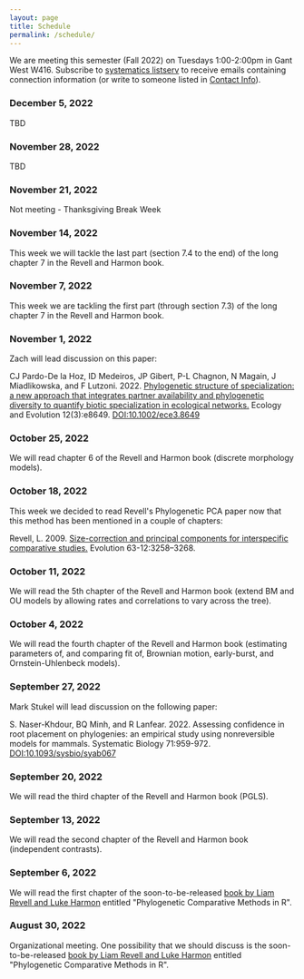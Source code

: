 ```yaml
---
layout: page
title: Schedule
permalink: /schedule/
---
```


We are meeting this semester (Fall 2022) on Tuesdays 1:00-2:00pm in Gant West W416. Subscribe to [systematics listserv](/systseminar/listserv/) to receive emails containing connection information (or write to someone listed in [Contact Info](/systseminar/contact-info/)).

### December 5, 2022

TBD

### November 28, 2022

TBD

### November 21, 2022

Not meeting - Thanksgiving Break Week

### November 14, 2022

This week we will tackle the last part (section 7.4 to the end) of the long chapter 7 in the Revell and Harmon book.

### November 7, 2022

This week we are tackling the first part (through section 7.3) of the long chapter 7 in the Revell and Harmon book.

### November 1, 2022

Zach will lead discussion on this paper:

CJ Pardo-De la Hoz, ID Medeiros, JP Gibert, P-L Chagnon, N Magain, J Miadlikowska, and F Lutzoni. 2022. [Phylogenetic structure of specialization: a new approach that integrates partner availability and phylogenetic diversity to quantify biotic specialization in ecological networks.](https://www.ncbi.nlm.nih.gov/pmc/articles/PMC8888259/pdf/ECE3-12-e8649.pdf) Ecology and Evolution 12(3):e8649. [DOI:10.1002/ece3.8649](https://doi.org/10.1002/ece3.8649)

### October 25, 2022

We will read chapter 6 of the Revell and Harmon book (discrete morphology models). 

### October 18, 2022

This week we decided to read Revell's Phylogenetic PCA paper now that this method has been mentioned in a couple of chapters:

Revell, L. 2009. [Size-correction and principal components for interspecific comparative studies.](https://doi.org/10.1111/j.1558-5646.2009.00804.x) Evolution 63-12:3258–3268. 

### October 11, 2022

We will read the 5th chapter of the Revell and Harmon book (extend BM and OU models by allowing rates and correlations to vary across the tree). 

### October 4, 2022

We will read the fourth chapter of the Revell and Harmon book (estimating parameters of, and comparing fit of, Brownian motion, early-burst, and Ornstein-Uhlenbeck models). 

### September 27, 2022

Mark Stukel will lead discussion on the following paper:

S. Naser-Khdour, BQ Minh, and R Lanfear. 2022. Assessing confidence in root placement on phylogenies: an empirical study using nonreversible models for mammals. Systematic Biology 71:959-972. [DOI:10.1093/sysbio/syab067](https://doi.org/10.1093/sysbio/syab067)

### September 20, 2022

We will read the third chapter of the Revell and Harmon book (PGLS). 

### September 13, 2022

We will read the second chapter of the Revell and Harmon book (independent contrasts). 

### September 6, 2022

We will read the first chapter of the soon-to-be-released [book by Liam Revell and Luke Harmon](https://press.princeton.edu/books/paperback/9780691219035/phylogenetic-comparative-methods-in-r#preview
) entitled "Phylogenetic Comparative Methods in R".

### August 30, 2022

Organizational meeting. One possibility that we should discuss is the soon-to-be-released [book by Liam Revell and Luke Harmon](https://press.princeton.edu/books/paperback/9780691219035/phylogenetic-comparative-methods-in-r
) entitled "Phylogenetic Comparative Methods in R".
